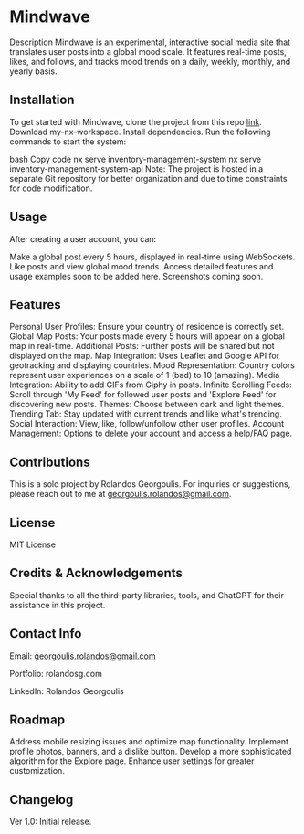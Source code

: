 # Mindwave
Description
Mindwave is an experimental, interactive social media site that translates user posts into a global mood scale. It features real-time posts, likes, and follows, and tracks mood trends on a daily, weekly, monthly, and yearly basis.

## Installation
To get started with Mindwave, clone the project from this repo [link](https://github.com/RolandosG/my-nx-workspace). Download my-nx-workspace. Install dependencies. Run the following commands to start the system:

bash
Copy code
nx serve inventory-management-system
nx serve inventory-management-system-api
Note: The project is hosted in a separate Git repository for better organization and due to time constraints for code modification.

## Usage
After creating a user account, you can:

Make a global post every 5 hours, displayed in real-time using WebSockets.
Like posts and view global mood trends.
Access detailed features and usage examples soon to be added here.
Screenshots coming soon.

## Features
Personal User Profiles: Ensure your country of residence is correctly set.
Global Map Posts: Your posts made every 5 hours will appear on a global map in real-time.
Additional Posts: Further posts will be shared but not displayed on the map.
Map Integration: Uses Leaflet and Google API for geotracking and displaying countries.
Mood Representation: Country colors represent user experiences on a scale of 1 (bad) to 10 (amazing).
Media Integration: Ability to add GIFs from Giphy in posts.
Infinite Scrolling Feeds: Scroll through 'My Feed' for followed user posts and 'Explore Feed' for discovering new posts.
Themes: Choose between dark and light themes.
Trending Tab: Stay updated with current trends and like what's trending.
Social Interaction: View, like, follow/unfollow other user profiles.
Account Management: Options to delete your account and access a help/FAQ page.

## Contributions
This is a solo project by Rolandos Georgoulis. For inquiries or suggestions, please reach out to me at georgoulis.rolandos@gmail.com.

## License
MIT License

## Credits & Acknowledgements
Special thanks to all the third-party libraries, tools, and ChatGPT for their assistance in this project.

## Contact Info
Email: georgoulis.rolandos@gmail.com

Portfolio: rolandosg.com

LinkedIn: Rolandos Georgoulis

## Roadmap
Address mobile resizing issues and optimize map functionality.
Implement profile photos, banners, and a dislike button.
Develop a more sophisticated algorithm for the Explore page.
Enhance user settings for greater customization.

## Changelog
Ver 1.0: Initial release.
